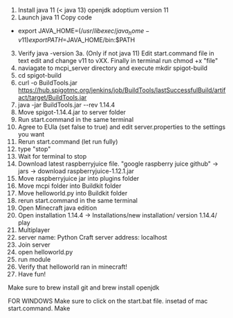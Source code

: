 1. Install java 11 (< java 13) openjdk adoptium version 11
2. Launch java 11 Copy code
* export JAVA_HOME=$(/usr/libexec/java_home -v 11) export PATH=$JAVA_HOME/bin:$PATH
3. Verify java -version
3a. (Only if not java 11) Edit start.command file in text edit and change v11 to vXX. Finally in terminal run chmod +x "file" 
4. naviagate to mcpi_server directory and execute mkdir spigot-build
5. cd spigot-build
6. curl -o BuildTools.jar https://hub.spigotmc.org/jenkins/job/BuildTools/lastSuccessfulBuild/artifact/target/BuildTools.jar
7. java -jar BuildTools.jar --rev 1.14.4
8. Move spigot-1.14.4.jar to server folder
9. Run start.command in the same terminal 
10. Agree to EUla (set false to true) and edit server.properties to the settings you want
11. Rerun start.command (let run fully)
12. type "stop"
13. Wait for terminal to stop
14. Download latest raspberryjuice file. "google raspberry juice github" -> jars -> download raspberryjuice-1.12.1.jar 
15. Move raspberryjuice jar into plugins folder
16. Move mcpi folder into Buildkit folder
17. Move helloworld.py into Buildkit folder
18. rerun start.command in the same terminal
19. Open Minecraft java edition
20. Open installation 1.14.4 -> Installations/new installation/ version 1.14.4/ play
21. Multiplayer
22. server name: Python Craft server address: localhost 
23. Join server
24. open helloworld.py 
25. run module 
26. Verify that helloworld ran in minecraft!
27. Have fun!


Make sure to brew install git 
and brew install openjdk

FOR WINDOWS
Make sure to click on the start.bat file. insetad of mac start.command.
Make
